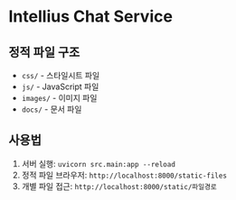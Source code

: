 # Intellius Chat Service

## 정적 파일 구조

- `css/` - 스타일시트 파일
- `js/` - JavaScript 파일  
- `images/` - 이미지 파일
- `docs/` - 문서 파일

## 사용법

1. 서버 실행: `uvicorn src.main:app --reload`
2. 정적 파일 브라우저: `http://localhost:8000/static-files`
3. 개별 파일 접근: `http://localhost:8000/static/파일경로`
